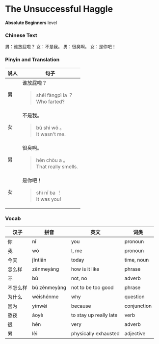 # The Unsuccessful Haggle
**Absolute Beginners** level
### Chinese Text
男：谁放屁啦？
女：不是我。
男：很臭啊。
女：是你吧！

### Pinyin and Translation
|说人|句子|
|----|----|
|男|谁放屁啦？<blockquote>shéi fàngpì la ？<br />Who farted?</blockquote>|
|女|不是我。<blockquote>bù shì wǒ 。<br />It wasn't me.</blockquote>|
|男|很臭啊。<blockquote>hěn chòu a 。<br />That really smells.</blockquote>|
|女|是你吧！<blockquote>shì nǐ ba ！<br />It was you!</blockquote>|
### Vocab
|汉子|拼音|英文|词类|
|----|----|----|----|
|你|nǐ|you|pronoun|
|我|wǒ|I, me|pronoun|
|今天|jīntiān|today|time, noun|
|怎么样|zěnmeyàng|how is it like|phrase|
|不|bù|not, no|adverb|
|不怎么样|bù zěnmeyàng|not to be too good|phrase|
|为什么|wèishénme|why|question|
|因为|yīnwèi|because|conjunction|
|熬夜|áoyè|to stay up really late|verb|
|很|hěn|very|adverb|
|累|lèi|physically exhausted|adjective|